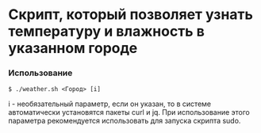 # Скрипт, который позволяет узнать температуру и влажность в указанном городе

### Использование

```shell
$ ./weather.sh <Город> [i]
```

i - необязательный параметр, если он указан, то в системе автоматически установятся пакеты curl и jq. При использование этого параметра рекомендуется использовать для запуска скрипта sudo.

